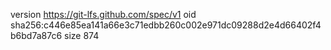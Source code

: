 version https://git-lfs.github.com/spec/v1
oid sha256:c446e85ea141a66e3c71edbb260c002e971dc09288d2e4d66402f4b6bd7a87c6
size 874
